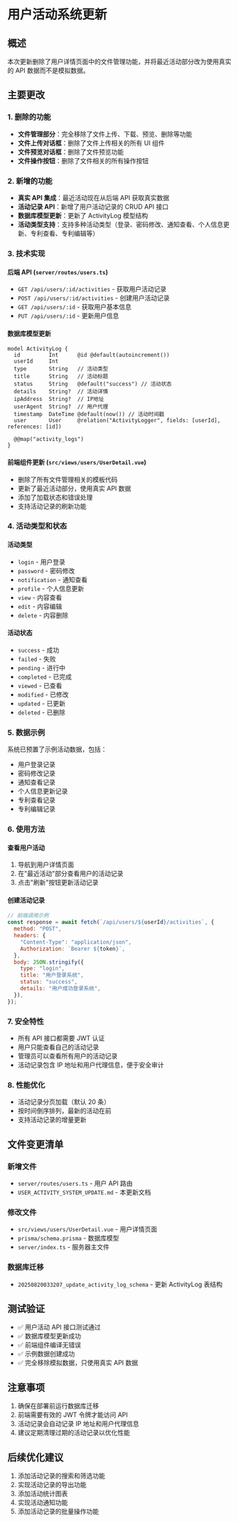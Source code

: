 # 用户活动系统更新

## 概述

本次更新删除了用户详情页面中的文件管理功能，并将最近活动部分改为使用真实的 API 数据而不是模拟数据。

## 主要更改

### 1. 删除的功能

- **文件管理部分**：完全移除了文件上传、下载、预览、删除等功能
- **文件上传对话框**：删除了文件上传相关的所有 UI 组件
- **文件预览对话框**：删除了文件预览功能
- **文件操作按钮**：删除了文件相关的所有操作按钮

### 2. 新增的功能

- **真实 API 集成**：最近活动现在从后端 API 获取真实数据
- **活动记录 API**：新增了用户活动记录的 CRUD API 接口
- **数据库模型更新**：更新了 ActivityLog 模型结构
- **活动类型支持**：支持多种活动类型（登录、密码修改、通知查看、个人信息更新、专利查看、专利编辑等）

### 3. 技术实现

#### 后端 API (`server/routes/users.ts`)

- `GET /api/users/:id/activities` - 获取用户活动记录
- `POST /api/users/:id/activities` - 创建用户活动记录
- `GET /api/users/:id` - 获取用户基本信息
- `PUT /api/users/:id` - 更新用户信息

#### 数据库模型更新

```prisma
model ActivityLog {
  id         Int      @id @default(autoincrement())
  userId     Int
  type       String   // 活动类型
  title      String   // 活动标题
  status     String   @default("success") // 活动状态
  details    String?  // 活动详情
  ipAddress  String?  // IP地址
  userAgent  String?  // 用户代理
  timestamp  DateTime @default(now()) // 活动时间戳
  user       User     @relation("ActivityLogger", fields: [userId], references: [id])

  @@map("activity_logs")
}
```

#### 前端组件更新 (`src/views/users/UserDetail.vue`)

- 删除了所有文件管理相关的模板代码
- 更新了最近活动部分，使用真实 API 数据
- 添加了加载状态和错误处理
- 支持活动记录的刷新功能

### 4. 活动类型和状态

#### 活动类型

- `login` - 用户登录
- `password` - 密码修改
- `notification` - 通知查看
- `profile` - 个人信息更新
- `view` - 内容查看
- `edit` - 内容编辑
- `delete` - 内容删除

#### 活动状态

- `success` - 成功
- `failed` - 失败
- `pending` - 进行中
- `completed` - 已完成
- `viewed` - 已查看
- `modified` - 已修改
- `updated` - 已更新
- `deleted` - 已删除

### 5. 数据示例

系统已预置了示例活动数据，包括：

- 用户登录记录
- 密码修改记录
- 通知查看记录
- 个人信息更新记录
- 专利查看记录
- 专利编辑记录

### 6. 使用方法

#### 查看用户活动

1. 导航到用户详情页面
2. 在"最近活动"部分查看用户的活动记录
3. 点击"刷新"按钮更新活动记录

#### 创建活动记录

```javascript
// 前端调用示例
const response = await fetch(`/api/users/${userId}/activities`, {
  method: "POST",
  headers: {
    "Content-Type": "application/json",
    Authorization: `Bearer ${token}`,
  },
  body: JSON.stringify({
    type: "login",
    title: "用户登录系统",
    status: "success",
    details: "用户成功登录系统",
  }),
});
```

### 7. 安全特性

- 所有 API 接口都需要 JWT 认证
- 用户只能查看自己的活动记录
- 管理员可以查看所有用户的活动记录
- 活动记录包含 IP 地址和用户代理信息，便于安全审计

### 8. 性能优化

- 活动记录分页加载（默认 20 条）
- 按时间倒序排列，最新的活动在前
- 支持活动记录的增量更新

## 文件变更清单

### 新增文件

- `server/routes/users.ts` - 用户 API 路由
- `USER_ACTIVITY_SYSTEM_UPDATE.md` - 本更新文档

### 修改文件

- `src/views/users/UserDetail.vue` - 用户详情页面
- `prisma/schema.prisma` - 数据库模型
- `server/index.ts` - 服务器主文件

### 数据库迁移

- `20250820033207_update_activity_log_schema` - 更新 ActivityLog 表结构

## 测试验证

- ✅ 用户活动 API 接口测试通过
- ✅ 数据库模型更新成功
- ✅ 前端组件编译无错误
- ✅ 示例数据创建成功
- ✅ 完全移除模拟数据，只使用真实 API 数据

## 注意事项

1. 确保在部署前运行数据库迁移
2. 前端需要有效的 JWT 令牌才能访问 API
3. 活动记录会自动记录 IP 地址和用户代理信息
4. 建议定期清理过期的活动记录以优化性能

## 后续优化建议

1. 添加活动记录的搜索和筛选功能
2. 实现活动记录的导出功能
3. 添加活动统计图表
4. 实现活动通知功能
5. 添加活动记录的批量操作功能

